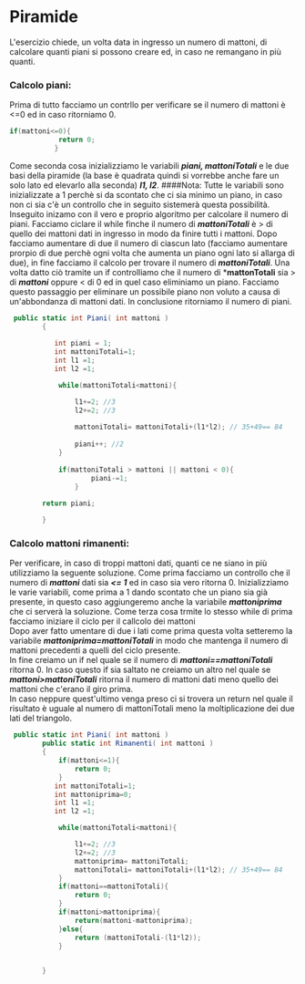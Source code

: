 # Piramide
L'esercizio chiede, un volta data in ingresso un numero di mattoni, di calcolare quanti piani si possono creare ed, in caso ne remangano in più quanti.

### Calcolo piani:
Prima di tutto facciamo un contrllo per verificare se il numero di mattoni è <=0 ed in caso ritorniamo 0.

```C#
if(mattoni<=0){
            return 0;
           }
```
Come seconda cosa inizializziamo le variabili ***piani, mattoniTotali*** e le due basi della piramide (la base è quadrata quindi si vorrebbe anche fare un solo lato ed elevarlo alla seconda) ***l1, l2***.
####Nota: Tutte le variabili sono inizializzate a 1 perchè si da scontato che ci sia minimo un piano, in caso non ci sia c'è un controllo che in seguito sistemerà questa possibilità.
Inseguito inizamo con il vero e proprio algoritmo per calcolare il numero di piani.
Facciamo ciclare il while finche il numero di ***mattoniTotali*** è > di quello dei mattoni dati in ingresso in modo da finire tutti i mattoni.
Dopo facciamo aumentare di due il numero di ciascun lato (facciamo aumentare prorpio di due perchè ogni volta che aumenta un piano ogni lato si allarga di due), in fine facciamo il calcolo per trovare il numero di ***mattoniTotali***.
 Una volta datto ciò tramite un if controlliamo che il numero di ***mattonTotali** sia > di ***mattoni*** oppure < di 0 ed in quel caso eliminiamo un piano.
 Facciamo questo passaggio per eliminare un possibile piano non voluto a causa di un'abbondanza di mattoni dati.
 In conclusione ritorniamo il numero di piani.

```C#
 public static int Piani( int mattoni ) 
        {
           
           int piani = 1;
           int mattoniTotali=1;
           int l1 =1;
           int l2 =1;

            while(mattoniTotali<mattoni){

                l1+=2; //3
                l2+=2; //3
                
                mattoniTotali= mattoniTotali+(l1*l2); // 35+49== 84 
                 
                piani++; //2
            }
            
            if(mattoniTotali > mattoni || mattoni < 0){
                    piani-=1;
                }
           
        return piani;   

        }
```

### Calcolo mattoni rimanenti:

Per verificare, in caso di troppi mattoni dati, quanti ce ne siano in più utilizziamo la seguente soluzione.
Come prima facciamo un controllo che il numero di ***mattoni*** dati sia ***<= 1*** ed in caso sia vero ritorna 0.
Inizializziamo le varie variabili, come prima a 1 dando scontato che un piano sia già presente, in questo caso aggiungeremo anche la variabile ***mattoniprima*** che ci serverà la soluzione.
Come terza cosa trmite lo stesso while di prima facciamo iniziare il ciclo per il callcolo dei mattoni <br>
Dopo aver fatto umentare di due i lati come prima questa volta setteremo la variabile ***mattoniprima=mattoniTotali*** in modo che mantenga il numero di mattoni precedenti a quelli del ciclo presente. <br>
In fine creiamo un if nel quale se il numero di ***mattoni==mattoniTotali*** ritorna 0.
In caso questo if sia saltato ne creiamo un altro nel quale se ***mattoni>mattoniTotali*** ritorna il numero di mattoni dati meno quello dei mattoni che c'erano il giro prima. <br>
In caso neppure quest'ultimo venga preso ci si trovera un return nel quale il risultato è uguale al numero di mattoniTotali meno la moltiplicazione dei due lati del triangolo.

```C#
 public static int Piani( int mattoni ) 
        public static int Rimanenti( int mattoni )
        {
            if(mattoni<=1){
                return 0;
            }
           int mattoniTotali=1;
           int mattoniprima=0;
           int l1 =1;
           int l2 =1;

            while(mattoniTotali<mattoni){

                l1+=2; //3
                l2+=2; //3
                mattoniprima= mattoniTotali;
                mattoniTotali= mattoniTotali+(l1*l2); // 35+49== 84 
            }   
            if(mattoni==mattoniTotali){
                return 0;
            }
            if(mattoni>mattoniprima){
                return(mattoni-mattoniprima);
            }else{
                return (mattoniTotali-(l1*l2));
            }
           

        }
```
